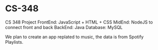 # CS-348
CS 348 Project
FrontEnd: JavaScript + HTML + CSS
MidEnd: NodeJS to connect front and back
BackEnd: Java
Database: MySQL

We plan to create an app replated to music, the data is from Spotify Playlists.
